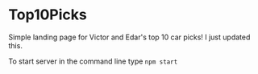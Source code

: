 # Top10Picks
Simple landing page for Victor and Edar's top 10 car picks! I just updated this. 

To start server in the command line type
```npm start```